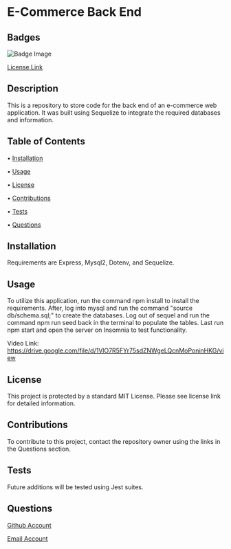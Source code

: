 # E-Commerce Back End

  ## Badges
  ![Badge Image](https://img.shields.io/badge/License-MIT-yellow.svg)

  [License Link](https://opensource.org/licenses/MIT)

  ## Description
  This is a repository to store code for the back end of an e-commerce web application. It was built using Sequelize to integrate the required databases and information.

  ## Table of Contents
  
  • [Installation](#installation)

  • [Usage](#usage)

  • [License](#license)

  • [Contributions](#contributions)

  • [Tests](#tests)

  • [Questions](#questions)

  ## Installation
  Requirements are Express, Mysql2, Dotenv, and Sequelize.

  ## Usage
  To utilize this application, run the command npm install to install the requirements. After, log into mysql and run the command "source db/schema.sql;" to create the databases. Log out of sequel and run the command npm run seed back in the terminal to populate the tables. Last run npm start and open the server on Insomnia to test functionality. 

  Video Link: https://drive.google.com/file/d/1VlO7R5FYr75sdZNWgeLQcnMoPoninHKG/view

  ## License
  This project is protected by a standard MIT License. Please see license link for detailed information.
  
  ## Contributions
  To contribute to this project, contact the repository owner using the links in the Questions section.

  ## Tests
  Future additions will be tested using Jest suites.

  ## Questions
  [Github Account](https://github.com/KirkHagglund)

  [Email Account](mailto:kirkhagglund@gmail.com)

